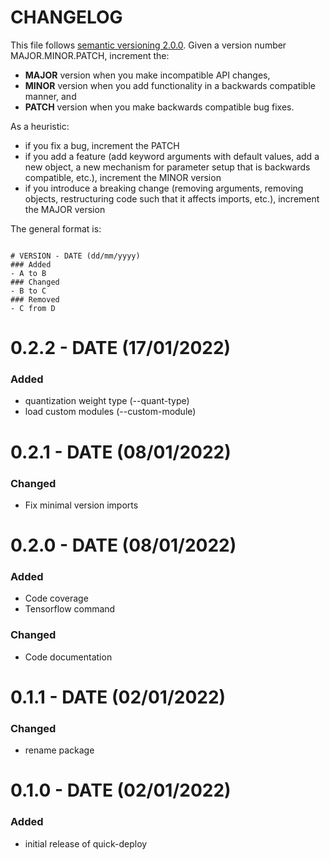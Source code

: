 # CHANGELOG

This file follows [semantic versioning 2.0.0](https://semver.org/). Given a version number MAJOR.MINOR.PATCH, increment
the:

- **MAJOR** version when you make incompatible API changes,
- **MINOR** version when you add functionality in a backwards compatible manner, and
- **PATCH** version when you make backwards compatible bug fixes.

As a heuristic:

- if you fix a bug, increment the PATCH
- if you add a feature (add keyword arguments with default values, add a new object, a new mechanism for parameter setup
  that is backwards compatible, etc.), increment the MINOR version
- if you introduce a breaking change (removing arguments, removing objects, restructuring code such that it affects
  imports, etc.), increment the MAJOR version

The general format is:

```

# VERSION - DATE (dd/mm/yyyy)
### Added
- A to B
### Changed
- B to C
### Removed
- C from D

```
# 0.2.2 - DATE (17/01/2022)

### Added
- quantization weight type (--quant-type)
- load custom modules (--custom-module)


# 0.2.1 - DATE (08/01/2022)

### Changed
- Fix minimal version imports 

# 0.2.0 - DATE (08/01/2022)

### Added
- Code coverage
- Tensorflow command

### Changed
- Code documentation

# 0.1.1 - DATE (02/01/2022)

### Changed

- rename package

# 0.1.0 - DATE (02/01/2022)

### Added

- initial release of quick-deploy
